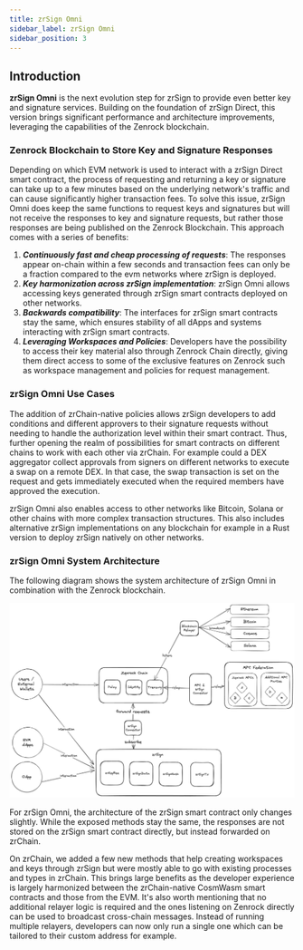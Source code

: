```yaml
---
title: zrSign Omni
sidebar_label: zrSign Omni
sidebar_position: 3
---
```


## Introduction

**zrSign Omni** is the next evolution step for zrSign to provide even better key and signature services. Building on the foundation of zrSign Direct, this version brings significant performance and architecture improvements, leveraging the capabilities of the Zenrock blockchain. 

### Zenrock Blockchain to Store Key and Signature Responses

Depending on which EVM network is used to interact with a zrSign Direct smart contract, the process of requesting and returning a key or signature can take up to a few minutes based on the underlying network's traffic and can cause significantly higher transaction fees. To solve this issue, zrSign Omni does keep the same functions to request keys and signatures but will not receive the responses to key and signature requests, but rather those responses are being published on the Zenrock Blockchain. 
This approach comes with a series of benefits: 

1. ***Continuously fast and cheap processing of requests***: The responses appear on-chain within a few seconds and transaction fees can only be a fraction compared to the evm networks where zrSign is deployed.
2. ***Key harmonization across zrSign implementation***: zrSign Omni allows accessing keys generated through zrSign smart contracts deployed on other networks. 
3. ***Backwards compatibility***: The interfaces for zrSign smart contracts stay the same, which ensures stability of all dApps and systems interacting with zrSign smart contracts.
4. ***Leveraging Workspaces and Policies***: Developers have the possibility to access their key material also through Zenrock Chain directly, giving them direct access to some of the exclusive features on Zenrock such as workspace management and policies for request management.

### zrSign Omni Use Cases

The addition of zrChain-native policies allows zrSign developers to add conditions and different approvers to their signature requests without needing to handle the authorization level within their smart contract. Thus, further opening the realm of possibilities for smart contracts on different chains to work with each other via zrChain. For example could a DEX aggregator collect approvals from signers on different networks to execute a swap on a remote DEX. In that case, the swap transaction is set on the request and gets immediately executed when the required members have approved the execution.

zrSign Omni also enables access to other networks like Bitcoin, Solana or other chains with more complex transaction structures. This also includes alternative zrSign implementations on any blockchain for example in a Rust version to deploy zrSign natively on other networks. 

### zrSign Omni System Architecture

The following diagram shows the system architecture of zrSign Omni in combination with the Zenrock blockchain. 

![ zrSign Omni Architecture](../../../static/img/zrSignV2.png)

For zrSign Omni, the architecture of the zrSign smart contract only changes slightly. While the exposed methods stay the same, the responses are not stored on the zrSign smart contract directly, but instead forwarded on zrChain. 

On zrChain, we added a few new methods that help creating workspaces and keys through zrSign but were mostly able to go with existing processes and types in zrChain. This brings large benefits as the developer experience is largely harmonized between the zrChain-native CosmWasm smart contracts and those from the EVM. 
It's also worth mentioning that no additional relayer logic is required and the ones listening on Zenrock directly can be used to broadcast cross-chain messages. Instead of running multiple relayers, developers can now only run a single one which can be tailored to their custom address for example.
